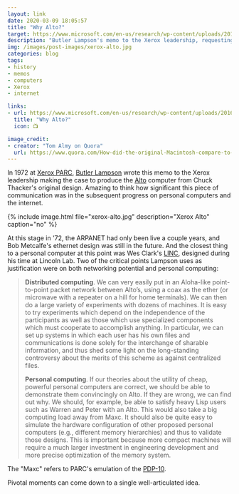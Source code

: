 ```yaml
---
layout: link
date: 2020-03-09 18:05:57
title: "Why Alto?"
target: https://www.microsoft.com/en-us/research/wp-content/uploads/2016/11/Acrobat-1.pdf
description: "Butler Lampson's memo to the Xerox leadership, requesting investment in the Alto computer."
img: /images/post-images/xerox-alto.jpg
categories: blog
tags:
- history
- memos
- computers
- Xerox
- internet

links:
- url: https://www.microsoft.com/en-us/research/wp-content/uploads/2016/11/Acrobat-1.pdf
  title: "Why Alto?"
  icon: 📺

image_credit:
- creator: "Tom Almy on Quora"
  url: https://www.quora.com/How-did-the-original-Macintosh-compare-to-the-Xerox-Alto
---
```


In 1972 at [Xerox PARC](https://en.wikipedia.org/wiki/PARC_(company) "Xerox PARC"), [Butler Lampson](https://en.wikipedia.org/wiki/Butler_Lampson "Butler Lampson") wrote this memo to the Xerox leadership making the case to produce the [Alto](https://en.wikipedia.org/wiki/Xerox_Alto "Xerox Alto") computer from Chuck Thacker's original design. Amazing to think how significant this piece of communication was in the subsequent progress on personal computers and the internet.

{% include image.html file="xerox-alto.jpg" description="Xerox Alto" caption="no" %}

At this stage in '72, the ARPANET had only been live a couple years, and Bob Metcalfe's ethernet design was still in the future. And the closest thing to a personal computer at this point was Wes Clark's [LINC](https://en.wikipedia.org/wiki/LINC "LINC"), designed during his time at Lincoln Lab. Two of the critical points Lampson uses as justification were on both networking potential and personal computing:

> **Distributed computing**. We can very easily put in an Aloha-like point-to-point packet network between Alto’s, using a coax as the ether (or microwave with a repeater on a hill for home terminals). We can then do a large variety of experiments with dozens of machines. It is easy to try experiments which depend on the independence of the participants as well as those which use specialized components which must cooperate to accomplish anything. In particular, we can set up systems in which each user has his own files and communications is done solely for the interchange of sharable information, and thus shed some light on the long-standing controversy about the merits of this scheme as against centralized files.
>
> **Personal computing**. If our theories about the utility of cheap, powerful personal computers are correct, we should be able to demonstrate them convincingly on Alto. If they are wrong, we can find out why. We should, for example, be able to satisfy heavy Lisp users such as Warren and Peter with an Alto. This would also take a big computing load away from Maxc. It should also be quite easy to simulate the hardware configuration of other proposed personal computers (e.g., different memory hierarchies) and thus to validate those designs. This is important because more compact machines will require a much larger investment in engineering development and more precise optimization of the memory system. 

The "Maxc" refers to PARC's emulation of the [PDP-10](https://en.wikipedia.org/wiki/PDP-10 "PDP-10").

Pivotal moments can come down to a single well-articulated idea.

